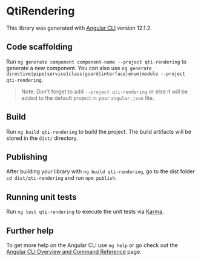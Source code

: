 # QtiRendering

This library was generated with [Angular CLI](https://github.com/angular/angular-cli) version 12.1.2.

## Code scaffolding

Run `ng generate component component-name --project qti-rendering` to generate a new component. You can also use `ng generate directive|pipe|service|class|guard|interface|enum|module --project qti-rendering`.
> Note: Don't forget to add `--project qti-rendering` or else it will be added to the default project in your `angular.json` file. 

## Build

Run `ng build qti-rendering` to build the project. The build artifacts will be stored in the `dist/` directory.

## Publishing

After building your library with `ng build qti-rendering`, go to the dist folder `cd dist/qti-rendering` and run `npm publish`.

## Running unit tests

Run `ng test qti-rendering` to execute the unit tests via [Karma](https://karma-runner.github.io).

## Further help

To get more help on the Angular CLI use `ng help` or go check out the [Angular CLI Overview and Command Reference](https://angular.io/cli) page.
